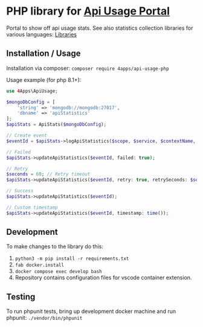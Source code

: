 # PHP library for [Api Usage Portal](https://github.com/4Apps/api-usage-portal)

Portal to show off api usage stats. See also statistics collection libraries for various languages: [Libraries](###statistics-collection-libraries)

## Installation / Usage

Installation via composer: `composer require 4apps/api-usage-php`

Usage example (for php 8.1+):

```php
use 4Apps\ApiUsage;

$mongoDbConfig = [
    'string' => 'mongodb://mongodb:27017',
    'dbname' => 'apiStatistics'
];
$apiStats = ApiStats($mongoDbConfig);

// Create event
$eventId = $apiStats->logApiStatistics($scope, $service, $contextName, $methodName, $endpointUrl);

// Failed
$apiStats->updateApiStatistics($eventId, failed: true);

// Retry
$seconds = 60; // Retry timeout
$apiStats->updateApiStatistics($eventId, retry: true, retrySeconds: $seconds);

// Success
$apiStats->updateApiStatistics($eventId);

// Custom timestamp
$apiStats->updateApiStatistics($eventId, timestamp: time());

```

## Development

To make changes to the library do this:

1. `python3 -m pip install -r requirements.txt`
2. `fab docker.install`
3. `docker compose exec develop bash`
4. Repository contains configuration files for vscode container extension.

## Testing

To run phpunit tests, bring up development docker machine and run phpunit: `./vendor/bin/phpunit`
